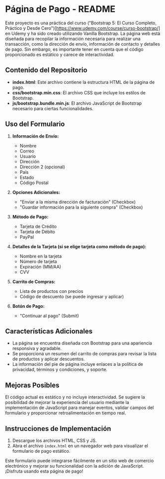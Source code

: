 # Página de Pago - README

Este proyecto es una práctica del curso ("Bootstrap 5: El Curso Completo, Práctico y Desde Cero")[https://www.udemy.com/course/curso-bootstrap/] en Udemy y ha sido creado utilizando Vanilla Bootstrap. La página web está diseñada para recopilar la información necesaria para realizar una transacción, como la dirección de envío, información de contacto y detalles de pago. Sin embargo, es importante tener en cuenta que el código proporcionado es estático y carece de interactividad.

## Contenido del Repositorio

- **index.html**: Este archivo contiene la estructura HTML de la página de pago.
- **css/bootstrap.min.css**: El archivo CSS que incluye los estilos de Bootstrap.
- **js/bootstrap.bundle.min.js**: El archivo JavaScript de Bootstrap necesario para ciertas funcionalidades.

## Uso del Formulario

1. **Información de Envío:**
   - Nombre
   - Correo
   - Usuario
   - Dirección
   - Dirección 2 (opcional)
   - País
   - Estado
   - Código Postal

2. **Opciones Adicionales:**
   - "Enviar a la misma dirección de facturación" (Checkbox)
   - "Guardar información para la siguiente compra" (Checkbox)

3. **Método de Pago:**
   - Tarjeta de Crédito
   - Tarjeta de Débito
   - PayPal

4. **Detalles de la Tarjeta (si se elige tarjeta como método de pago):**
   - Nombre en la tarjeta
   - Número de tarjeta
   - Expiración (MM/AA)
   - CVV

5. **Carrito de Compras:**
   - Lista de productos con precios
   - Código de descuento (se puede ingresar y aplicar)

6. **Botón de Pago:**
   - "Continuar al pago" (Submit)

## Características Adicionales
- La página se encuentra diseñada con Bootstrap para una apariencia responsiva y agradable.
- Se proporciona un resumen del carrito de compras para revisar la lista de productos y aplicar descuentos.
- La información del pie de página incluye enlaces a la política de privacidad, términos y condiciones, y soporte.

## Mejoras Posibles
El código actual es estático y no incluye interactividad. Se sugiere la posibilidad de mejorar la experiencia del usuario mediante la implementación de JavaScript para manejar eventos, validar campos del formulario y proporcionar retroalimentación en tiempo real.

## Instrucciones de Implementación
1. Descargue los archivos HTML, CSS y JS.
2. Abra el archivo `index.html` en un navegador web para visualizar el formulario de pago estático.

Este formulario puede integrarse fácilmente en un sitio web de comercio electrónico y mejorar su funcionalidad con la adición de JavaScript. ¡Disfruta usando esta página de pago!
